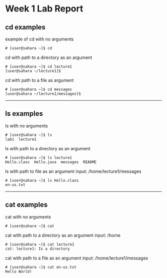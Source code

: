 # **Week 1 Lab Report**

## cd examples

example of cd with no arguments
```
# [user@sahara ~]$ cd 
```

cd with path to a directory as an argument
```
# [user@sahara ~]$ cd lecture1
[user@sahara ~/lecture1]$
```
cd with path to a file as argument
```
# [user@sahara ~]$ cd messages
[user@sahara ~/lecture1/messages]$
```
***

## ls examples

ls with no arguments
```
# [user@sahara ~]$ ls
lab1  lecture1
```

ls with path to a directory as an argument
```
# [user@sahara ~]$ ls lecture1
Hello.class  Hello.java  messages  README
```

ls with path to file as an argument
input: /home/lecture1/messages
```
# [user@sahara ~]$ ls Hello.class
en-us.txt
```


***

## cat examples

cat with no arguments
```
# [user@sahara ~]$ cat

```

cat with path to a directory as an argument
input: /home
```
# [user@sahara ~]$ cat lecture1
cat: lecture1: Is a directory
```
cat with path to a file as an argument
input: /home/lecture1/messages
```
# [user@sahara ~]$ cat en-us.txt
Hello World!
```
